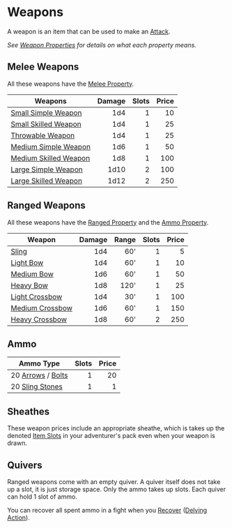 # Weapons

A weapon is an item that can be used to make an [Attack](../../Game%20Procedures/Combat/Attack.md).

*See [Weapon Properties](../Weapon%20Properties/{Weapon%20Properties}.md) for details on what each property means.*

## Melee Weapons

All these weapons have the [Melee Property](../Weapon%20Properties/Melee%20Property.md).

| Weapons                                                               | Damage | Slots | Price |
| --------------------------------------------------------------------- | -----: | ----: | ----: |
| [Small Simple Weapon](Melee%20Weapons/Small%20Simple%20Weapon.md)     |    1d4 |     1 |    10 |
| [Small Skilled Weapon](Melee%20Weapons/Small%20Skilled%20Weapon.md)   |    1d4 |     1 |    25 |
| [Throwable Weapon](Melee%20Weapons/Throwable%20Weapon.md)             |    1d4 |     1 |    25 |
| [Medium Simple Weapon](Melee%20Weapons/Medium%20Simple%20Weapon.md)   |    1d6 |     1 |    50 |
| [Medium Skilled Weapon](Melee%20Weapons/Medium%20Skilled%20Weapon.md) |    1d8 |     1 |   100 |
| [Large Simple Weapon](Melee%20Weapons/Large%20Simple%20Weapon.md)     |   1d10 |     2 |   100 |
| [Large Skilled Weapon](Melee%20Weapons/Large%20Skilled%20Weapon.md)   |   1d12 |     2 |   250 |

## Ranged Weapons

All these weapons have the [Ranged Property](../Weapon%20Properties/Ranged%20Property.md) and the [Ammo Property](../Weapon%20Properties/Ammo%20Property.md).

| Weapon                                                   | Damage | Range | Slots | Price |
| -------------------------------------------------------- | -----: | ----: | ----: | ----: |
| [Sling](Ranged%20Weapons/Sling.md)                       |    1d4 |   60' |     1 |     5 |
| [Light Bow](Ranged%20Weapons/Light%20Bow.md)             |    1d4 |   60' |     1 |    10 |
| [Medium Bow](Ranged%20Weapons/Medium%20Bow.md)           |    1d6 |   60' |     1 |    50 |
| [Heavy Bow](Ranged%20Weapons/Heavy%20Bow.md)             |    1d8 |  120' |     1 |    25 |
| [Light Crossbow](Ranged%20Weapons/Light%20Crossbow.md)   |    1d4 |   30' |     1 |   100 |
| [Medium Crossbow](Ranged%20Weapons/Medium%20Crossbow.md) |    1d6 |   60' |     1 |   150 |
| [Heavy Crossbow](Ranged%20Weapons/Heavy%20Crossbow.md)   |    1d8 |   60' |     2 |   250 |

## Ammo

| Ammo Type                                                                                                              | Slots | Price |
| ---------------------------------------------------------------------------------------------------------------------- | ----: | ----: |
| 20 [Arrows](Ammo/Arrow.md) / [Bolts](Ammo/Bolt.md) |     1 |    20 |
| 20 [Sling Stones](Ammo/Sling%20Stone.md)                                             |     1 |     1 |

## Sheathes

These weapon prices include an appropriate sheathe, which is takes up the denoted [Item Slots](../Item%20Slot.md) in your adventurer's pack even when your weapon is drawn.

## Quivers

Ranged weapons come with an empty quiver. A quiver itself does not take up a slot, it is just storage space. Only the ammo takes up slots. Each quiver can hold 1 slot of ammo.

You can recover all spent ammo in a fight when you [Recover](../../Game%20Procedures/Exploration/Delving.md#Recover) ([Delving Action](../../Game%20Procedures/Core%20Procedures/Action.md#Delving%20Action)).
